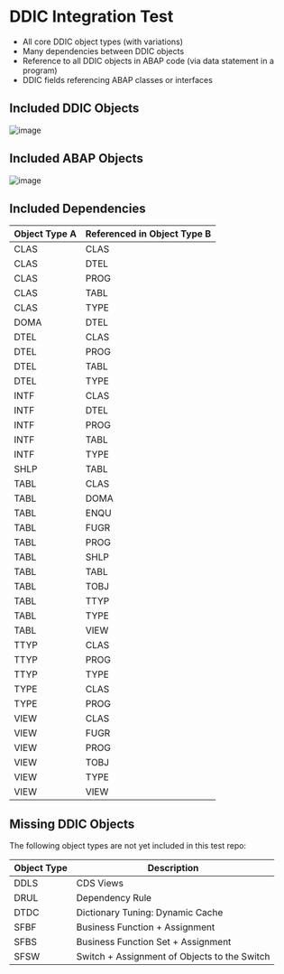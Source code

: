 # DDIC Integration Test

- All core DDIC object types (with variations)
- Many dependencies between DDIC objects
- Reference to all DDIC objects in ABAP code (via data statement in a program)
- DDIC fields referencing ABAP classes or interfaces

## Included DDIC Objects

![image](https://user-images.githubusercontent.com/59966492/212163343-716ce687-68f8-4716-bf2f-11cfc7d51fc3.png)

## Included ABAP Objects

![image](https://user-images.githubusercontent.com/59966492/212163466-6ec23ad6-44fb-4b9f-9ab2-a30467a2e350.png)

## Included Dependencies

Object Type A | Referenced in Object Type B
--------------|----------------------------
CLAS | CLAS
CLAS | DTEL
CLAS | PROG
CLAS | TABL
CLAS | TYPE
DOMA | DTEL
DTEL | CLAS
DTEL | PROG
DTEL | TABL
DTEL | TYPE
INTF | CLAS
INTF | DTEL
INTF | PROG
INTF | TABL
INTF | TYPE
SHLP | TABL
TABL | CLAS
TABL | DOMA
TABL | ENQU
TABL | FUGR
TABL | PROG
TABL | SHLP
TABL | TABL
TABL | TOBJ
TABL | TTYP
TABL | TYPE
TABL | VIEW
TTYP | CLAS
TTYP | PROG
TTYP | TYPE
TYPE | CLAS
TYPE | PROG
VIEW | CLAS
VIEW | FUGR
VIEW | PROG
VIEW | TOBJ
VIEW | TYPE
VIEW | VIEW

## Missing DDIC Objects

The following object types are not yet included in this test repo:

Object Type | Description
------------|------------
DDLS | CDS Views
DRUL | Dependency Rule
DTDC | Dictionary Tuning: Dynamic Cache
SFBF | Business Function + Assignment 
SFBS | Business Function Set + Assignment 
SFSW | Switch + Assignment of Objects to the Switch 
